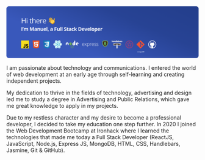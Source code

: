 <img src="https://raw.githubusercontent.com/manucaralmo/manucaralmo/main/portada-v2.png">

I am passionate about technology and communications. I entered the world of web development at an early age through self-learning and creating independent projects.

My dedication to thrive in the fields of technology, advertising and design led me to study a degree in Advertising and Public Relations, which gave me great knowledge to apply in my projects.

Due to my restless character and my desire to become a professional developer, I decided to take my education one step further. In 2020 I joined the Web Development Bootcamp at Ironhack where I learned the technologies that made me today a Full Stack Developer (ReactJS, JavaScript, Node.js, Express JS, MongoDB, HTML, CSS, Handlebars, Jasmine, Git & GitHub).
